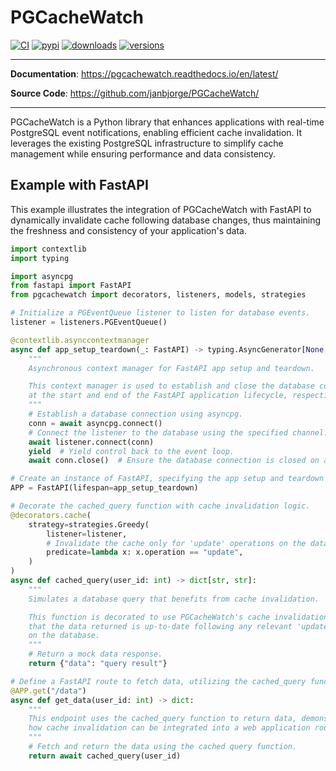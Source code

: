 # PGCacheWatch
[![CI](https://github.com/janbjorge/PGCacheWatch/actions/workflows/ci.yml/badge.svg)](https://github.com/janbjorge/PGCacheWatch/actions/workflows/ci.yml?query=branch%3Amain)
[![pypi](https://img.shields.io/pypi/v/PGCacheWatch.svg)](https://pypi.python.org/pypi/PGCacheWatch)
[![downloads](https://static.pepy.tech/badge/PGCacheWatch/month)](https://pepy.tech/project/PGCacheWatch)
[![versions](https://img.shields.io/pypi/pyversions/PGCacheWatch.svg)](https://github.com/janbjorge/PGCacheWatch)


---

**Documentation**: <a href="https://pgcachewatch.readthedocs.io/en/latest/" target="_blank">https://pgcachewatch.readthedocs.io/en/latest/</a>

**Source Code**: <a href="https://github.com/janbjorge/PGCacheWatch/" target="_blank">https://github.com/janbjorge/PGCacheWatch/</a>

---

PGCacheWatch is a Python library that enhances applications with real-time PostgreSQL event notifications, enabling efficient cache invalidation. It leverages the existing PostgreSQL infrastructure to simplify cache management while ensuring performance and data consistency.

## Example with FastAPI
This example illustrates the integration of PGCacheWatch with FastAPI to dynamically invalidate cache following database changes, thus maintaining the freshness and consistency of your application's data.

```python
import contextlib
import typing

import asyncpg
from fastapi import FastAPI
from pgcachewatch import decorators, listeners, models, strategies

# Initialize a PGEventQueue listener to listen for database events.
listener = listeners.PGEventQueue()

@contextlib.asynccontextmanager
async def app_setup_teardown(_: FastAPI) -> typing.AsyncGenerator[None, None]:
    """
    Asynchronous context manager for FastAPI app setup and teardown.

    This context manager is used to establish and close the database connection
    at the start and end of the FastAPI application lifecycle, respectively.
    """
    # Establish a database connection using asyncpg.
    conn = await asyncpg.connect()
    # Connect the listener to the database using the specified channel.
    await listener.connect(conn)
    yield  # Yield control back to the event loop.
    await conn.close()  # Ensure the database connection is closed on app teardown.

# Create an instance of FastAPI, specifying the app setup and teardown actions.
APP = FastAPI(lifespan=app_setup_teardown)

# Decorate the cached_query function with cache invalidation logic.
@decorators.cache(
    strategy=strategies.Greedy(
        listener=listener,
        # Invalidate the cache only for 'update' operations on the database.
        predicate=lambda x: x.operation == "update",
    )
)
async def cached_query(user_id: int) -> dict[str, str]:
    """
    Simulates a database query that benefits from cache invalidation.

    This function is decorated to use PGCacheWatch's cache invalidation, ensuring
    that the data returned is up-to-date following any relevant 'update' operations
    on the database.
    """
    # Return a mock data response.
    return {"data": "query result"}

# Define a FastAPI route to fetch data, utilizing the cached_query function.
@APP.get("/data")
async def get_data(user_id: int) -> dict:
    """
    This endpoint uses the cached_query function to return data, demonstrating
    how cache invalidation can be integrated into a web application route.
    """
    # Fetch and return the data using the cached query function.
    return await cached_query(user_id)
```
